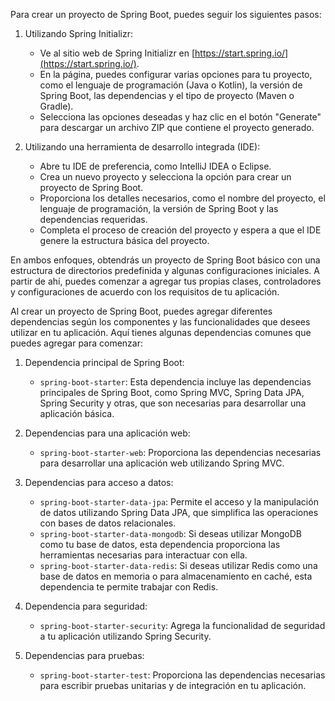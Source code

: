 Para crear un proyecto de Spring Boot, puedes seguir los siguientes pasos:

1. Utilizando Spring Initializr:
    
    - Ve al sitio web de Spring Initializr en [https://start.spring.io/](https://start.spring.io/).
    - En la página, puedes configurar varias opciones para tu proyecto, como el lenguaje de programación (Java o Kotlin), la versión de Spring Boot, las dependencias y el tipo de proyecto (Maven o Gradle).
    - Selecciona las opciones deseadas y haz clic en el botón "Generate" para descargar un archivo ZIP que contiene el proyecto generado.
2. Utilizando una herramienta de desarrollo integrada (IDE):
    
    - Abre tu IDE de preferencia, como IntelliJ IDEA o Eclipse.
    - Crea un nuevo proyecto y selecciona la opción para crear un proyecto de Spring Boot.
    - Proporciona los detalles necesarios, como el nombre del proyecto, el lenguaje de programación, la versión de Spring Boot y las dependencias requeridas.
    - Completa el proceso de creación del proyecto y espera a que el IDE genere la estructura básica del proyecto.

En ambos enfoques, obtendrás un proyecto de Spring Boot básico con una estructura de directorios predefinida y algunas configuraciones iniciales. A partir de ahí, puedes comenzar a agregar tus propias clases, controladores y configuraciones de acuerdo con los requisitos de tu aplicación.


Al crear un proyecto de Spring Boot, puedes agregar diferentes dependencias según los componentes y las funcionalidades que desees utilizar en tu aplicación. Aquí tienes algunas dependencias comunes que puedes agregar para comenzar:

1. Dependencia principal de Spring Boot:
    
    - `spring-boot-starter`: Esta dependencia incluye las dependencias principales de Spring Boot, como Spring MVC, Spring Data JPA, Spring Security y otras, que son necesarias para desarrollar una aplicación básica.
    
2. Dependencias para una aplicación web:
    
    - `spring-boot-starter-web`: Proporciona las dependencias necesarias para desarrollar una aplicación web utilizando Spring MVC.
3. Dependencias para acceso a datos:
    
    - `spring-boot-starter-data-jpa`: Permite el acceso y la manipulación de datos utilizando Spring Data JPA, que simplifica las operaciones con bases de datos relacionales.
    - `spring-boot-starter-data-mongodb`: Si deseas utilizar MongoDB como tu base de datos, esta dependencia proporciona las herramientas necesarias para interactuar con ella.
    - `spring-boot-starter-data-redis`: Si deseas utilizar Redis como una base de datos en memoria o para almacenamiento en caché, esta dependencia te permite trabajar con Redis.
4. Dependencia para seguridad:
    
    - `spring-boot-starter-security`: Agrega la funcionalidad de seguridad a tu aplicación utilizando Spring Security.
5. Dependencias para pruebas:
    
    - `spring-boot-starter-test`: Proporciona las dependencias necesarias para escribir pruebas unitarias y de integración en tu aplicación.